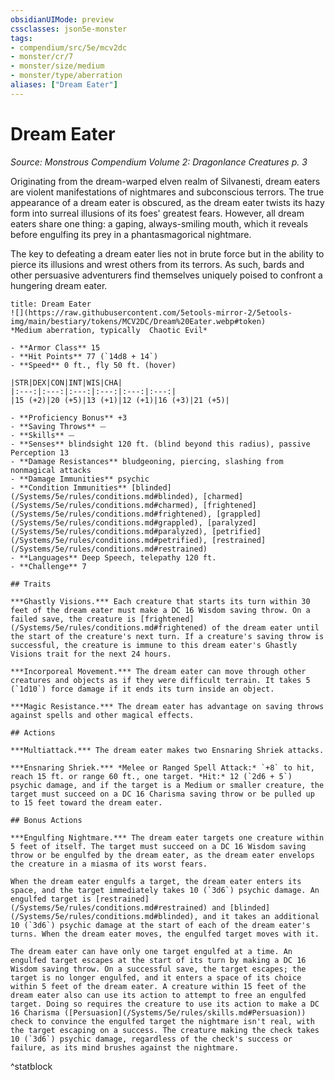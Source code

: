 ```yaml
---
obsidianUIMode: preview
cssclasses: json5e-monster
tags:
- compendium/src/5e/mcv2dc
- monster/cr/7
- monster/size/medium
- monster/type/aberration
aliases: ["Dream Eater"]
---
```

# Dream Eater
*Source: Monstrous Compendium Volume 2: Dragonlance Creatures p. 3*  

Originating from the dream-warped elven realm of Silvanesti, dream eaters are violent manifestations of nightmares and subconscious terrors. The true appearance of a dream eater is obscured, as the dream eater twists its hazy form into surreal illusions of its foes' greatest fears. However, all dream eaters share one thing: a gaping, always-smiling mouth, which it reveals before engulfing its prey in a phantasmagorical nightmare.

The key to defeating a dream eater lies not in brute force but in the ability to pierce its illusions and wrest others from its terrors. As such, bards and other persuasive adventurers find themselves uniquely poised to confront a hungering dream eater.

```ad-statblock
title: Dream Eater
![](https://raw.githubusercontent.com/5etools-mirror-2/5etools-img/main/bestiary/tokens/MCV2DC/Dream%20Eater.webp#token)
*Medium aberration, typically  Chaotic Evil*

- **Armor Class** 15
- **Hit Points** 77 (`14d8 + 14`)
- **Speed** 0 ft., fly 50 ft. (hover)

|STR|DEX|CON|INT|WIS|CHA|
|:---:|:---:|:---:|:---:|:---:|:---:|
|15 (+2)|20 (+5)|13 (+1)|12 (+1)|16 (+3)|21 (+5)|

- **Proficiency Bonus** +3
- **Saving Throws** ⏤
- **Skills** ⏤
- **Senses** blindsight 120 ft. (blind beyond this radius), passive Perception 13
- **Damage Resistances** bludgeoning, piercing, slashing from nonmagical attacks
- **Damage Immunities** psychic
- **Condition Immunities** [blinded](/Systems/5e/rules/conditions.md#blinded), [charmed](/Systems/5e/rules/conditions.md#charmed), [frightened](/Systems/5e/rules/conditions.md#frightened), [grappled](/Systems/5e/rules/conditions.md#grappled), [paralyzed](/Systems/5e/rules/conditions.md#paralyzed), [petrified](/Systems/5e/rules/conditions.md#petrified), [restrained](/Systems/5e/rules/conditions.md#restrained)
- **Languages** Deep Speech, telepathy 120 ft.
- **Challenge** 7

## Traits

***Ghastly Visions.*** Each creature that starts its turn within 30 feet of the dream eater must make a DC 16 Wisdom saving throw. On a failed save, the creature is [frightened](/Systems/5e/rules/conditions.md#frightened) of the dream eater until the start of the creature's next turn. If a creature's saving throw is successful, the creature is immune to this dream eater's Ghastly Visions trait for the next 24 hours.

***Incorporeal Movement.*** The dream eater can move through other creatures and objects as if they were difficult terrain. It takes 5 (`1d10`) force damage if it ends its turn inside an object.

***Magic Resistance.*** The dream eater has advantage on saving throws against spells and other magical effects.

## Actions

***Multiattack.*** The dream eater makes two Ensnaring Shriek attacks.

***Ensnaring Shriek.*** *Melee or Ranged Spell Attack:* `+8` to hit, reach 15 ft. or range 60 ft., one target. *Hit:* 12 (`2d6 + 5`) psychic damage, and if the target is a Medium or smaller creature, the target must succeed on a DC 16 Charisma saving throw or be pulled up to 15 feet toward the dream eater.

## Bonus Actions

***Engulfing Nightmare.*** The dream eater targets one creature within 5 feet of itself. The target must succeed on a DC 16 Wisdom saving throw or be engulfed by the dream eater, as the dream eater envelops the creature in a miasma of its worst fears.

When the dream eater engulfs a target, the dream eater enters its space, and the target immediately takes 10 (`3d6`) psychic damage. An engulfed target is [restrained](/Systems/5e/rules/conditions.md#restrained) and [blinded](/Systems/5e/rules/conditions.md#blinded), and it takes an additional 10 (`3d6`) psychic damage at the start of each of the dream eater's turns. When the dream eater moves, the engulfed target moves with it.

The dream eater can have only one target engulfed at a time. An engulfed target escapes at the start of its turn by making a DC 16 Wisdom saving throw. On a successful save, the target escapes; the target is no longer engulfed, and it enters a space of its choice within 5 feet of the dream eater. A creature within 15 feet of the dream eater also can use its action to attempt to free an engulfed target. Doing so requires the creature to use its action to make a DC 16 Charisma ([Persuasion](/Systems/5e/rules/skills.md#Persuasion)) check to convince the engulfed target the nightmare isn't real, with the target escaping on a success. The creature making the check takes 10 (`3d6`) psychic damage, regardless of the check's success or failure, as its mind brushes against the nightmare.
```
^statblock